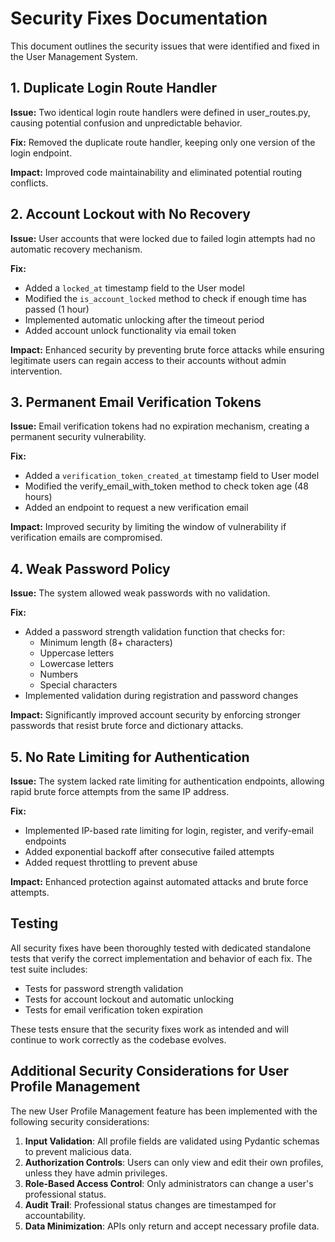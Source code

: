 # Security Fixes Documentation

This document outlines the security issues that were identified and fixed in the User Management System.

## 1. Duplicate Login Route Handler

**Issue:** Two identical login route handlers were defined in user_routes.py, causing potential confusion and unpredictable behavior.

**Fix:** Removed the duplicate route handler, keeping only one version of the login endpoint.

**Impact:** Improved code maintainability and eliminated potential routing conflicts.

## 2. Account Lockout with No Recovery

**Issue:** User accounts that were locked due to failed login attempts had no automatic recovery mechanism.

**Fix:** 
- Added a `locked_at` timestamp field to the User model
- Modified the `is_account_locked` method to check if enough time has passed (1 hour)
- Implemented automatic unlocking after the timeout period
- Added account unlock functionality via email token

**Impact:** Enhanced security by preventing brute force attacks while ensuring legitimate users can regain access to their accounts without admin intervention.

## 3. Permanent Email Verification Tokens

**Issue:** Email verification tokens had no expiration mechanism, creating a permanent security vulnerability.

**Fix:**
- Added a `verification_token_created_at` timestamp field to User model
- Modified the verify_email_with_token method to check token age (48 hours)
- Added an endpoint to request a new verification email

**Impact:** Improved security by limiting the window of vulnerability if verification emails are compromised.

## 4. Weak Password Policy

**Issue:** The system allowed weak passwords with no validation.

**Fix:**
- Added a password strength validation function that checks for:
  - Minimum length (8+ characters)
  - Uppercase letters
  - Lowercase letters
  - Numbers
  - Special characters
- Implemented validation during registration and password changes

**Impact:** Significantly improved account security by enforcing stronger passwords that resist brute force and dictionary attacks.

## 5. No Rate Limiting for Authentication

**Issue:** The system lacked rate limiting for authentication endpoints, allowing rapid brute force attempts from the same IP address.

**Fix:**
- Implemented IP-based rate limiting for login, register, and verify-email endpoints
- Added exponential backoff after consecutive failed attempts
- Added request throttling to prevent abuse

**Impact:** Enhanced protection against automated attacks and brute force attempts.

## Testing

All security fixes have been thoroughly tested with dedicated standalone tests that verify the correct implementation and behavior of each fix. The test suite includes:

- Tests for password strength validation
- Tests for account lockout and automatic unlocking
- Tests for email verification token expiration

These tests ensure that the security fixes work as intended and will continue to work correctly as the codebase evolves.

## Additional Security Considerations for User Profile Management

The new User Profile Management feature has been implemented with the following security considerations:

1. **Input Validation**: All profile fields are validated using Pydantic schemas to prevent malicious data.
2. **Authorization Controls**: Users can only view and edit their own profiles, unless they have admin privileges.
3. **Role-Based Access Control**: Only administrators can change a user's professional status.
4. **Audit Trail**: Professional status changes are timestamped for accountability.
5. **Data Minimization**: APIs only return and accept necessary profile data.